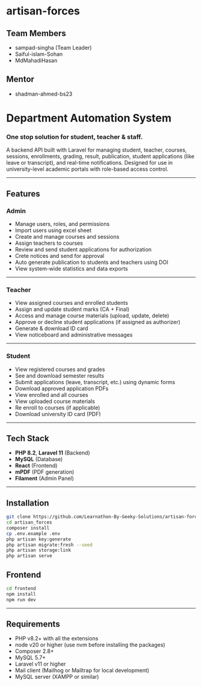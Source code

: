 # artisan-forces
## Team Members
- sampad-singha (Team Leader)
- Saiful-islam-Sohan
- MdMahadiHasan

## Mentor
- shadman-ahmed-bs23

# Department Automation System 
### One stop solution for student, teacher & staff.

A backend API built with Laravel for managing student, teacher, courses, sessions, enrollments, grading, result, publication, student applications (like leave or transcript), and real-time notifications. Designed for use in university-level academic portals with role-based access control.

---

## Features

### Admin

- Manage users, roles, and permissions
- Import users using excel sheet
- Create and manage courses and sessions
- Assign teachers to courses
- Review and send student applications for authorization
- Crete notices and send for approval
- Auto generate publication to students and teachers using DOI
- View system-wide statistics and data exports
  
---

### Teacher

- View assigned courses and enrolled students
- Assign and update student marks (CA + Final)
- Access and manage course materials (upload, update, delete)
- Approve or decline student applications (if assigned as authorizer)
- Generate & download ID card
- View noticeboard and administrative messages

---

### Student

- View registered courses and grades
- See and download semester results
- Submit applications (leave, transcript, etc.) using dynamic forms
- Download approved application PDFs
- View enrolled and all courses
- View uploaded course materials
- Re enroll to courses (if applicable)
- Download university ID card (PDF)

---

## Tech Stack

- **PHP 8.2**, **Laravel 11** (Backend)
- **MySQL** (Database)
- **React** (Frontend)
- **mPDF** (PDF generation)
- **Filament** (Admin Panel)

---

## Installation

```bash
git clone https://github.com/Learnathon-By-Geeky-Solutions/artisan-forces
cd artisan_forces
composer install
cp .env.example .env
php artisan key:generate
php artisan migrate:fresh --seed
php artisan storage:link
php artisan serve
```

## Frontend

```bash
cd frontend
npm install
npm run dev
```
---

## Requirements
- PHP v8.2+ with all the extensions
- node v20 or higher (use nvm before installing the packages)
- Composer 2.8+
- MySQL 5.7+
- Laravel v11 or higher
- Mail client (Mailhog or Mailtrap for local development)
- MySQL server (XAMPP or similar)

